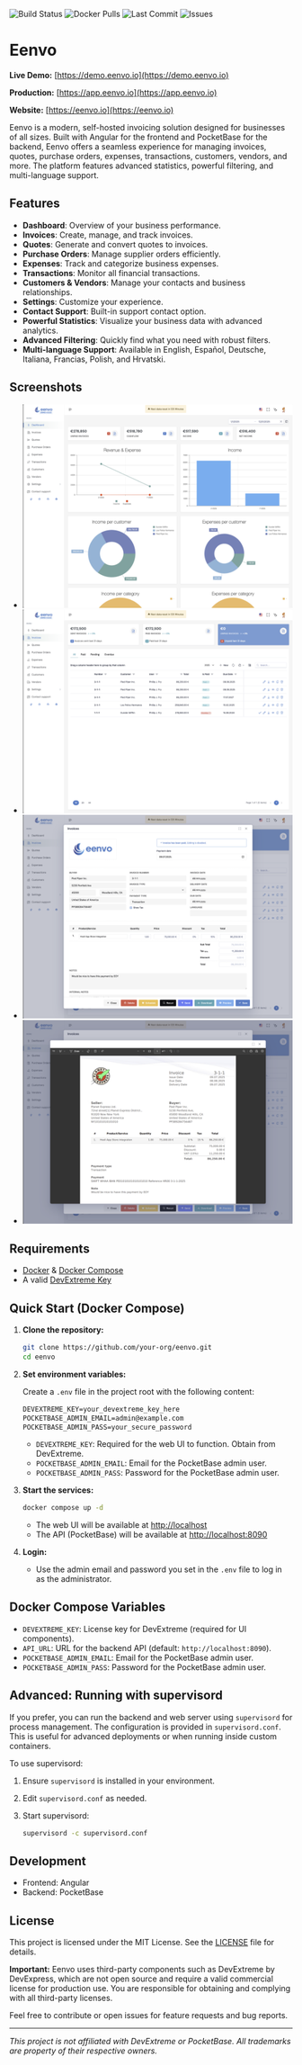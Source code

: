 
![Build Status](https://github.com/ivucicev/eenvo.io/actions/workflows/docker-image.yml/badge.svg)
![Docker Pulls](https://img.shields.io/docker/pulls/ivucicev/eenvo.io)
![Last Commit](https://img.shields.io/github/last-commit/ivucicev/eenvo.io)
![Issues](https://img.shields.io/github/issues/ivucicev/eenvo.io)


# Eenvo

**Live Demo:** [https://demo.eenvo.io](https://demo.eenvo.io)

**Production:** [https://app.eenvo.io](https://app.eenvo.io)

**Website:** [https://eenvo.io](https://eenvo.io)

Eenvo is a modern, self-hosted invoicing solution designed for businesses of all sizes. Built with Angular for the frontend and PocketBase for the backend, Eenvo offers a seamless experience for managing invoices, quotes, purchase orders, expenses, transactions, customers, vendors, and more. The platform features advanced statistics, powerful filtering, and multi-language support.

## Features

- **Dashboard**: Overview of your business performance.
- **Invoices**: Create, manage, and track invoices.
- **Quotes**: Generate and convert quotes to invoices.
- **Purchase Orders**: Manage supplier orders efficiently.
- **Expenses**: Track and categorize business expenses.
- **Transactions**: Monitor all financial transactions.
- **Customers & Vendors**: Manage your contacts and business relationships.
- **Settings**: Customize your experience.
- **Contact Support**: Built-in support contact option.
- **Powerful Statistics**: Visualize your business data with advanced analytics.
- **Advanced Filtering**: Quickly find what you need with robust filters.
- **Multi-language Support**: Available in English, Español, Deutsche, Italiana, Francias, Polish, and Hrvatski.

## Screenshots

- ![Dashboard](screenshots/dash.png)
- ![Invoices](screenshots/invoices.png)
- ![Invoice detail](screenshots/invoices-edit.png)
- ![Invoice PDF](screenshots/invoices-pdf.png)

## Requirements

- [Docker](https://www.docker.com/) & [Docker Compose](https://docs.docker.com/compose/)
- A valid [DevExtreme Key](https://js.devexpress.com/DevExtremeLicensing/)

## Quick Start (Docker Compose)

1. **Clone the repository:**

   ```sh
   git clone https://github.com/your-org/eenvo.git
   cd eenvo
   ```

2. **Set environment variables:**

   Create a `.env` file in the project root with the following content:

   ```env
   DEVEXTREME_KEY=your_devextreme_key_here
   POCKETBASE_ADMIN_EMAIL=admin@example.com
   POCKETBASE_ADMIN_PASS=your_secure_password
   ```

   - `DEVEXTREME_KEY`: Required for the web UI to function. Obtain from DevExtreme.
   - `POCKETBASE_ADMIN_EMAIL`: Email for the PocketBase admin user.
   - `POCKETBASE_ADMIN_PASS`: Password for the PocketBase admin user.

3. **Start the services:**

   ```sh
   docker compose up -d
   ```

   - The web UI will be available at [http://localhost](http://localhost)
   - The API (PocketBase) will be available at [http://localhost:8090](http://localhost:8090)

4. **Login:**
   - Use the admin email and password you set in the `.env` file to log in as the administrator.

## Docker Compose Variables

- `DEVEXTREME_KEY`: License key for DevExtreme (required for UI components).
- `API_URL`: URL for the backend API (default: `http://localhost:8090`).
- `POCKETBASE_ADMIN_EMAIL`: Email for the PocketBase admin user.
- `POCKETBASE_ADMIN_PASS`: Password for the PocketBase admin user.

## Advanced: Running with supervisord

If you prefer, you can run the backend and web server using `supervisord` for process management. The configuration is provided in `supervisord.conf`. This is useful for advanced deployments or when running inside custom containers.

To use supervisord:

1. Ensure `supervisord` is installed in your environment.
2. Edit `supervisord.conf` as needed.
3. Start supervisord:

   ```sh
   supervisord -c supervisord.conf
   ```

## Development

- Frontend: Angular
- Backend: PocketBase


## License

This project is licensed under the MIT License. See the [LICENSE](./LICENSE) file for details.

**Important:**
Eenvo uses third-party components such as DevExtreme by DevExpress, which are not open source and require a valid commercial license for production use. You are responsible for obtaining and complying with all third-party licenses.

Feel free to contribute or open issues for feature requests and bug reports.

---

*This project is not affiliated with DevExtreme or PocketBase. All trademarks are property of their respective owners.*